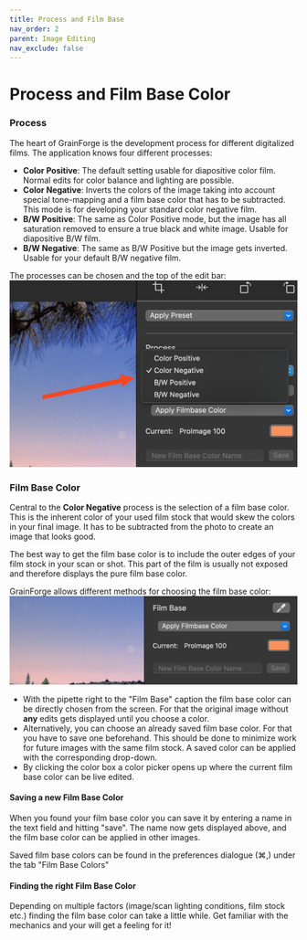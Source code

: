 ```yaml
---
title: Process and Film Base
nav_order: 2
parent: Image Editing
nav_exclude: false
---
```

# Process and Film Base Color

### Process
The heart of GrainForge is the development process for different digitalized films.
The application knows four different processes:
- **Color Positive**: The default setting usable for diapositive color film. Normal edits for color balance and lighting are possible.
- **Color Negative**: Inverts the colors of the image taking into account special tone-mapping and a film base color that has to be subtracted. This mode is for developing your standard color negative film.
- **B/W Positive**: The same as Color Positive mode, but the image has all saturation removed to ensure a true black and white image. Usable for diapositive B/W film.
- **B/W Negative**: The same as B/W Positive but the image gets inverted. Usable for your default B/W negative film.

The processes can be chosen and the top of the edit bar:
![Process Choose](/assets/images/process_choose.png)

### Film Base Color
Central to the **Color Negative** process is the selection of a film base color. This is the inherent color of your used film stock that would skew the colors in your final image.
It has to be subtracted from the photo to create an image that looks good.

The best way to get the film base color is to include the outer edges of your film stock in your scan or shot. This part of the film is usually not exposed and therefore displays the pure film base color.

GrainForge allows different methods for choosing the film base color:
![Film Base Color Edit](/assets/images/film_base_color_edit.png)

- With the pipette right to the "Film Base" caption the film base color can be directly chosen from the screen. For that the original image without **any** edits gets displayed until you choose a color.
- Alternatively, you can choose an already saved film base color. For that you have to save one beforehand. This should be done to minimize work for future images with the same film stock.
A saved color can be applied with the corresponding drop-down.
- By clicking the color box a color picker opens up where the current film base color can be live edited.

#### Saving a new Film Base Color
When you found your film base color you can save it by entering a name in the text field and hitting "save". The name now gets displayed above, and the film base color can be applied in other images.

Saved film base colors can be found in the preferences dialogue (⌘,) under the tab "Film Base Colors"

#### Finding the right Film Base Color
Depending on multiple factors (image/scan lighting conditions, film stock etc.) finding the film base color can take a little while. Get familiar with the mechanics and your will get a feeling for it!